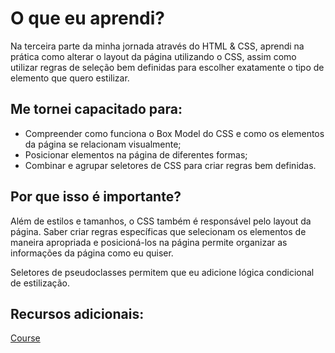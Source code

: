 # O que eu aprendi?

Na terceira parte da minha jornada através do HTML & CSS, aprendi na prática como alterar o layout da página utilizando o CSS, assim como utilizar regras de seleção bem definidas para escolher exatamente o tipo de elemento que quero estilizar.

## Me tornei capacitado para:

- Compreender como funciona o Box Model do CSS e como os elementos da página se relacionam visualmente;
- Posicionar elementos na página de diferentes formas;
- Combinar e agrupar seletores de CSS para criar regras bem definidas.

## Por que isso é importante?

Além de estilos e tamanhos, o CSS também é responsável pelo layout da página. Saber criar regras específicas que selecionam os elementos de maneira apropriada e posicioná-los na página permite organizar as informações da página como eu quiser.

Seletores de pseudoclasses permitem que eu adicione lógica condicional de estilização.

## Recursos adicionais:

[Course](https://app.betrybe.com/course/fundamentals/introducao-a-html-e-css/html-css-seletores-e-posicionamento/e286e97a-3e07-4d8c-aacc-2f28182f3aae/recursos-adicionais-opcional/a3723918-597b-4500-91a4-01768e2fb063?use_case=side_bar)
